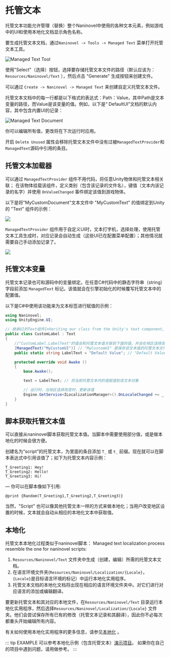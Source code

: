 # 托管文本

托管文本功能允许管理（替换）整个Naninovel中使用的各种文本元素，例如游戏中的UI和使用本地化文档显示角色名称。

要生成托管文本文档，通过`Naninovel -> Tools -> Managed Text` 菜单打开托管文本工具。

![Managed Text Tool](https://i.gyazo.com/200680de85848f04a2eb51b063295c51.png)

使用"Select"（选择）按钮，选择要存储托管文本文件的路径（默认应该为： `Resources/Naninovel/Text` ），然后点击 "Generate" 生成按钮来创建文件。

可以通过 `Create -> Naninovel -> Managed Text` 来创建自定义托管文本文件。

托管文本文档中的每一行都是以下格式的表达式：Path：Value，其中Path是文本变量的路径，而Value是该变量的值。例如，以下是“ DefaultUI”文档的默认内容，其中包含内置UI的记录：

![Managed Text Document](https://i.gyazo.com/ce57c700b77818f87aabb722f2f42b78.png)

你可以编辑所有值，更改将在下次运行时应用。

开启 `Delete Unused` 属性会移除托管文本文件中没有过被`ManagedTextProvider`和`ManagedText`源码中引用的条目。

## 托管文本加载器

可以通过 `ManagedTextProvider` 组件不用代码，将任意Unity物体和托管文本相关联；
在该物体挂载该组件，定义类别（包含该记录的文件名），键值（文本内该记录的名字）并使用 `OnValueChanged` 事件绑定该值到游戏物体。

以下是将"MyCustomDocument"文本文件中 "MyCustomText" 的值绑定到Unity的 "Text" 组件的示例：

![](https://i.gyazo.com/f47a997052674341aa3133deeea1f1cf.png)

 `ManagedTextProvider`  组件用于自定义UI时，文本打字机，选择处理，使用托管文本工具生成时，对应记录会自动生成（这些UI已在配置菜单配置）；其他情况就需要自己手动添加记录了。

![](https://i.gyazo.com/cc2ad398d1ad716cca437913553eb09c.png)

## 托管文本变量

托管文本记录也可和源码中的变量绑定。在任意C#代码中的静态字符串（string）字段前添加 `ManagedText` 标记。该值就会在引擎初始化的时候覆写托管文本中的配置值。

以下是C#中使用该功能来为文本标签进行赋值的示例：

```csharp
using Naninovel;
using UnityEngine.UI;

// 继承UI的Text组件Inheriting our class from the Unity's text component, so we can use it as one.
public class CustomLabel : Text
{
    //"CustomLabel.LabelText"的值会和托管文本值关联到下面的值，并会在地区选择改变时更新。
    [ManagedText("MyCustomUI")] // "MyCustomUI" 是保存该文本值的托管文本文件名
    public static string LabelText = "Default Value"; // "Default Value" 为默认值

    protected override void Awake ()
    {
        base.Awake();

        text = LabelText; // 将当前托管文本内的值赋值到该文本对象

        // 运行时，当地区选择改变时，更新该值
        Engine.GetService<ILocalizationManager>().OnLocaleChanged += _ => text = LabelText;
    }
}
```

## 脚本获取托管文本值

可以直接从naninovel脚本获取托管文本值。当脚本中需要使用部分值，或是做本地化的时候会很方便。

创建名为“script”的托管文本，为里面的条目添加 `T_` 或 `t_` 前缀。现在就可以在脚本表达式中引用该值了；如下为托管文本内容示例：

```
T_Greeting1: Hey!
T_Greeting2: Hello!
T_Greeting3: Hi!
```

— 你可以在脚本像如下引用:

```nani
@print {Random(T_Greeting1,T_Greeting2,T_Greeting3)}
```

当然，"Script" 也可以像其他托管文本一样的方式来做本地化；当用户改变地区设置的时候，文本就会自动从相应的本地化文本中获取值。

## 本地化

托管文本本地化过程类似于naninovel脚本：
Managed text localization process resemble the one for naninovel scripts:

1. `Resources/Naninovel/Text` 文件夹中生成（创建，编辑）所需的托管文本文档。
2. 在语言环境文件夹(`Resources/Naninovel/Localization/{Locale}`，`{Locale}`是目标语言环境的标记）中运行本地化实用程序。
3. 托管文本文档的本地化文档将出现在相应的语言环境文件夹中。对它们进行对应语言的添加或编辑翻译。

要更新托管文本和其对应的本地文件，在`Resources/Naninovel/Text` 目录运行本地化实用程序，然后选择`Resources/Naninovel/Localization/{Locale}` 文件夹。他们会尝试保存所有已有的修改（托管文本记录和其翻译），因此你不必每次都重头开始编辑所有内容。

有关如何使用本地化实用程序的更多信息，请参见[本地化](/zh/guide/localization) 。

 ::: tip EXAMPLE
 可以参考本地化示例（包含托管文本）[演示项目](/zh/guide/getting-started#演示项目)。 如果你在自己的项目中遇到问题，请用做参考。
:::
